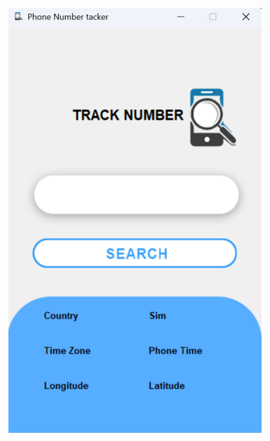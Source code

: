 ![image alt](https://github.com/Priyadharshiniiiii/LocationTracker/blob/main/Screenshot%202025-01-23%20190607.png?raw=true)
